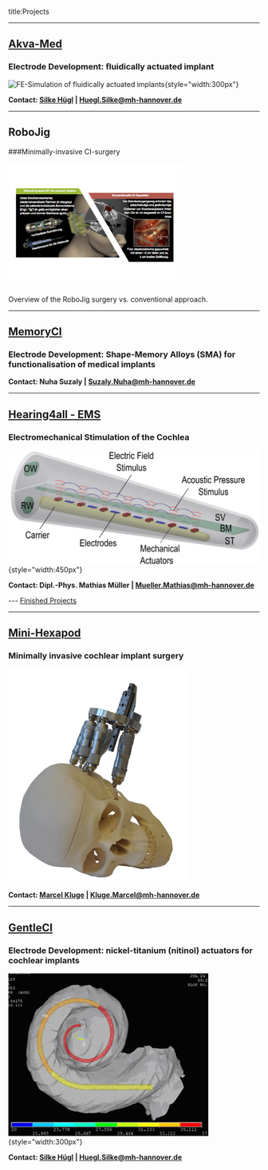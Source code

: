 title:Projects


---
## [Akva-Med](projects/05_akvamed.html)

### Electrode Development: fluidically actuated implant

![FE-Simulation of fluidically actuated implants](projects/05_akvamed/akvamed3.png){style="width:300px"}


**Contact: [Silke Hügl](staff/silke.html) | Huegl.Silke@mh-hannover.de**

---
## RoboJig

###Minimally-invasive CI-surgery


![Overview of RoboJig System](projects/10_robojig/robojig-overview-de.png)

Overview of the RoboJig surgery vs. conventional approach.


---
## [MemoryCI](projects/40_memoryci.html)

### Electrode Development: Shape-Memory Alloys (SMA) for functionalisation of medical implants

**Contact: Nuha Suzaly | Suzaly.Nuha@mh-hannover.de**


---
## [Hearing4all - EMS](projects/50_ems.html)

### Electromechanical Stimulation of the Cochlea


![EMS](projects/50_ems/ems.png){style="width:450px"}


**Contact: Dipl.-Phys. Mathias Müller | Mueller.Mathias@mh-hannover.de**


--- [Finished Projects](projects/99_finished.html)


---
## [Mini-Hexapod](projects/99_finished/hexapod.html)

### Minimally invasive cochlear implant surgery

![Gough-Stewart platform (Hexapod) on the skull](projects/99_finished/hexapod/hexapod_v02.png)


**Contact: [Marcel Kluge](http://www.vianna.de/01_workgroups/cas/staff/marcel.html) | Kluge.Marcel@mh-hannover.de**


---
## [GentleCI](projects/99_finished/gentleci.html)

### Electrode Development: nickel-titanium (nitinol) actuators for cochlear implants

![FE-Simulation of electrode carrier equipped with actuator from shape-memory-alloy](projects/99_finished/gentleci/gentleci1.png){style="width:300px"}

**Contact: [Silke Hügl](staff/silke.html) | Huegl.Silke@mh-hannover.de**
